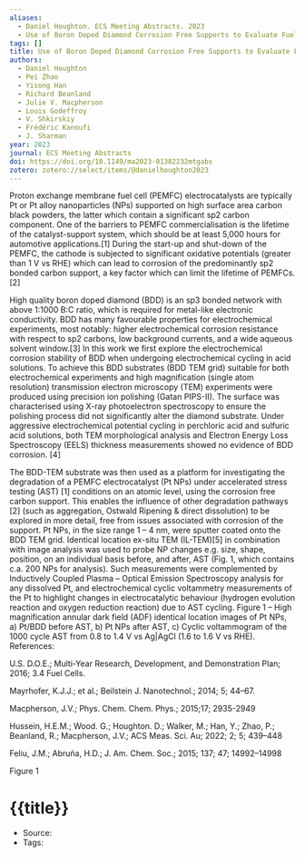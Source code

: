 ```yaml
---
aliases:
  - Daniel Houghton. ECS Meeting Abstracts. 2023
  - Use of Boron Doped Diamond Corrosion Free Supports to Evaluate Fuel Cell Electrocatalyst Stability Under Accelerated Stress Testing
tags: []
title: Use of Boron Doped Diamond Corrosion Free Supports to Evaluate Fuel Cell Electrocatalyst Stability Under Accelerated Stress Testing
authors:
  - Daniel Houghton
  - Pei Zhao
  - Yisong Han
  - Richard Beanland
  - Julie V. Macpherson
  - Louis Godeffroy
  - V. Shkirskiy
  - Frédéric Kanoufi
  - J. Sharman
year: 2023
journal: ECS Meeting Abstracts
doi: https://doi.org/10.1149/ma2023-01382232mtgabs
zotero: zotero://select/items/@danielhoughton2023
---
```

<!-- START_ABSTRACT -->
Proton exchange membrane fuel cell (PEMFC) electrocatalysts are typically Pt or Pt alloy nanoparticles (NPs) supported on high surface area carbon black powders, the latter which contain a significant sp2 carbon component. One of the barriers to PEMFC commercialisation is the lifetime of the catalyst-support system, which should be at least 5,000 hours for automotive applications.[1] During the start-up and shut-down of the PEMFC, the cathode is subjected to significant oxidative potentials (greater than 1 V vs RHE) which can lead to corrosion of the predominantly sp2 bonded carbon support, a key factor which can limit the lifetime of PEMFCs. [2]
 
 High quality boron doped diamond (BDD) is an sp3 bonded network with above 1:1000 B:C ratio, which is required for metal-like electronic conductivity. BDD has many favourable properties for electrochemical experiments, most notably: higher electrochemical corrosion resistance with respect to sp2 carbons, low background currents, and a wide aqueous solvent window.[3] In this work we first explore the electrochemical corrosion stability of BDD when undergoing electrochemical cycling in acid solutions. To achieve this BDD substrates (BDD TEM grid) suitable for both electrochemical experiments and high magnification (single atom resolution) transmission electron microscopy (TEM) experiments were produced using precision ion polishing (Gatan PIPS-II). The surface was characterised using X-ray photoelectron spectroscopy to ensure the polishing process did not significantly alter the diamond substrate. Under aggressive electrochemical potential cycling in perchloric acid and sulfuric acid solutions, both TEM morphological analysis and Electron Energy Loss Spectroscopy (EELS) thickness measurements showed no evidence of BDD corrosion. [4]
 
 The BDD-TEM substrate was then used as a platform for investigating the degradation of a PEMFC electrocatalyst (Pt NPs) under accelerated stress testing (AST) [1] conditions on an atomic level, using the corrosion free carbon support. This enables the influence of other degradation pathways [2] (such as aggregation, Ostwald Ripening & direct dissolution) to be explored in more detail, free from issues associated with corrosion of the support. Pt NPs, in the size range 1 – 4 nm, were sputter coated onto the BDD TEM grid. Identical location ex-situ TEM (IL-TEM)[5] in combination with image analysis was used to probe NP changes e.g. size, shape, position, on an individual basis before, and after, AST (Fig. 1, which contains c.a. 200 NPs for analysis). Such measurements were complemented by Inductively Coupled Plasma – Optical Emission Spectroscopy analysis for any dissolved Pt, and electrochemical cyclic voltammetry measurements of the Pt to highlight changes in electrocatalytic behaviour (hydrogen evolution reaction and oxygen reduction reaction) due to AST cycling.
 Figure 1 – High magnification annular dark field (ADF) identical location images of Pt NPs, a) Pt/BDD before AST, b) Pt NPs after AST, c) Cyclic voltammogram of the 1000 cycle AST from 0.8 to 1.4 V vs Ag|AgCl (1.6 to 1.6 V vs RHE).
 References: 
 
 U.S. D.O.E.; Multi-Year Research, Development, and Demonstration Plan; 2016; 3.4 Fuel Cells.
 
 
 Mayrhofer, K.J.J.; et al.; Beilstein J. Nanotechnol.; 2014; 5; 44–67.
 
 
 Macpherson, J.V.; Phys. Chem. Chem. Phys.; 2015;17; 2935-2949
 
 
 Hussein, H.E.M.; Wood. G.; Houghton. D.; Walker, M.; Han, Y.; Zhao, P.; Beanland, R.; Macpherson, J.V.; ACS Meas. Sci. Au; 2022; 2; 5; 439–448
 
 
 Feliu, J.M.; Abruña, H.D.; J. Am. Chem. Soc.; 2015; 137; 47; 14992–14998
 
 
 
 
 
 
 
 
 Figure 1
<!-- END_ABSTRACT -->

<!-- START_TEMPLATE -->
# {{title}}

- Source:
- Tags: 
<!-- END_TEMPLATE -->